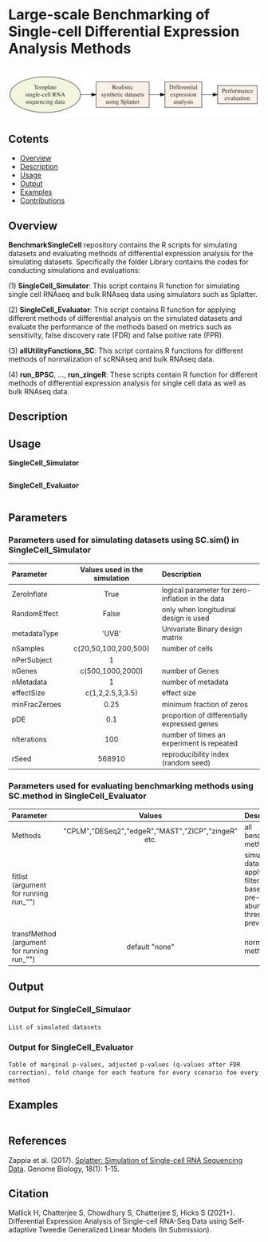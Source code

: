 Large-scale Benchmarking of Single-cell Differential Expression Analysis Methods
================

![Overview](https://github.com/himelmallick/BenchmarkSingleCell/raw/master/cover.png)


## Cotents
- [Overview](#Overview)
- [Description](#Description)
- [Usage](#Usage)
- [Output](#Output)
- [Examples](#Examples)
- [Contributions](#contributions)


## Overview

**BenchmarkSingleCell** repository contains the R scripts for simulating datasets and evaluating methods of differential expression analysis for the simulating datasets. Specifically the folder Library contains the codes for conducting simulations and evaluations: 

(1) **SingleCell_Simulator**: This script contains R function for simulating single cell RNAseq and bulk RNAseq data using simulators such as Splatter.

(2) **SingleCell_Evaluator**: This script contains R function for applying different methods of differential analysis on the simulated datasets and evaluate the performance of the methods based on metrics such as sensitivity, false discovery rate (FDR) and false poitive rate (FPR). 

(3) **allUtilityFunctions_SC**: This script contains R functions for different methods of normalization of scRNAseq and bulk RNAseq data.

(4) **run_BPSC**, ..., **run_zingeR**: These scripts contain R function for different methods of differential expression analysis for single cell data as well as bulk RNAseq data.  


## Description


## Usage

**SingleCell_Simulator**
```

```


**SingleCell_Evaluator**
```

```


## Parameters

### Parameters used for simulating datasets using SC.sim() in SingleCell_Simulator
  
| Parameter                 | Values used in the simulation | Description   |	
| :------------------------ |:-------------:| :-------------|
|ZeroInflate                |True           | logical parameter for zero-inflation in the data|
|RandomEffect               |False          | only when longitudinal design is used|
|metadataType               |'UVB'          | Univariate Binary design matrix
|nSamples                   |c(20,50,100,200,500)| number of cells|
|nPerSubject                | 1             | |
|nGenes                     |c(500,1000,2000)| number of Genes|
|nMetadata                  |1               |number of metadata|
|effectSize                 |c(1,2,2.5,3,3.5)|effect size|
|minFracZeroes              |    0.25        | minimum fraction of zeros|
|pDE                        | 0.1            | proportion of differentially expressed genes|
|nIterations                | 100            |number of times an experiment is repeated|
|rSeed                      |568910          |reproducibility index (random seed)|



### Parameters used for evaluating benchmarking methods using SC.method in SingleCell_Evaluator
  
| Parameter                 | Values       | Description   |	
| :------------------------ |:-------------:| :-------------|
|Methods                | "CPLM","DESeq2","edgeR","MAST","ZICP","zingeR" etc. |all benchmarking methods|
|fitlist (argument for running run_"")   |          |simulated datasets after applying filtering based on pre-specified abundance threshld ad prevalence|
|transfMethod (argument for running run_"")|   default "none"      |  normalzation method   



## Output

### Output for SingleCell_Simulaor
```
List of simulated datasets
```


###  Output for SingleCell_Evaluator

```
Table of marginal p-values, adjusted p-values (q-values after FDR correction), fold change for each feature for every scenario foe every method
```



## Examples
```

```

References
----------

Zappia et al. (2017). [Splatter: Simulation of Single-cell RNA Sequencing Data](https://genomebiology.biomedcentral.com/articles/10.1186/s13059-017-1305-0). Genome Biology, 18(1): 1-15.

Citation
--------

Mallick H, Chatterjee S, Chowdhury S, Chatterjee S, Hicks S (2021+). Differential Expression Analysis of Single-cell RNA-Seq Data using Self-adaptive Tweedie Generalized Linear Models (In Submission).


